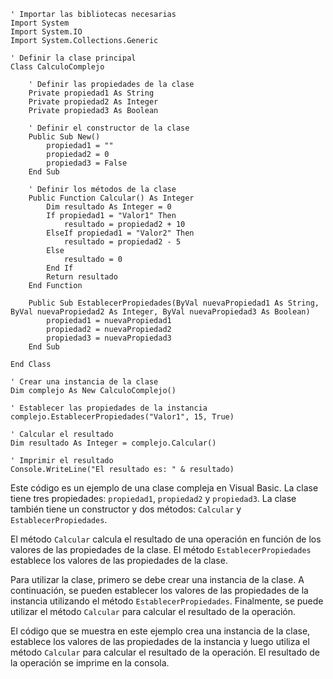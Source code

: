 ```visual basic
' Importar las bibliotecas necesarias
Import System
Import System.IO
Import System.Collections.Generic

' Definir la clase principal
Class CalculoComplejo

    ' Definir las propiedades de la clase
    Private propiedad1 As String
    Private propiedad2 As Integer
    Private propiedad3 As Boolean

    ' Definir el constructor de la clase
    Public Sub New()
        propiedad1 = ""
        propiedad2 = 0
        propiedad3 = False
    End Sub

    ' Definir los métodos de la clase
    Public Function Calcular() As Integer
        Dim resultado As Integer = 0
        If propiedad1 = "Valor1" Then
            resultado = propiedad2 + 10
        ElseIf propiedad1 = "Valor2" Then
            resultado = propiedad2 - 5
        Else
            resultado = 0
        End If
        Return resultado
    End Function

    Public Sub EstablecerPropiedades(ByVal nuevaPropiedad1 As String, ByVal nuevaPropiedad2 As Integer, ByVal nuevaPropiedad3 As Boolean)
        propiedad1 = nuevaPropiedad1
        propiedad2 = nuevaPropiedad2
        propiedad3 = nuevaPropiedad3
    End Sub

End Class

' Crear una instancia de la clase
Dim complejo As New CalculoComplejo()

' Establecer las propiedades de la instancia
complejo.EstablecerPropiedades("Valor1", 15, True)

' Calcular el resultado
Dim resultado As Integer = complejo.Calcular()

' Imprimir el resultado
Console.WriteLine("El resultado es: " & resultado)
```

Este código es un ejemplo de una clase compleja en Visual Basic. La clase tiene tres propiedades: `propiedad1`, `propiedad2` y `propiedad3`. La clase también tiene un constructor y dos métodos: `Calcular` y `EstablecerPropiedades`.

El método `Calcular` calcula el resultado de una operación en función de los valores de las propiedades de la clase. El método `EstablecerPropiedades` establece los valores de las propiedades de la clase.

Para utilizar la clase, primero se debe crear una instancia de la clase. A continuación, se pueden establecer los valores de las propiedades de la instancia utilizando el método `EstablecerPropiedades`. Finalmente, se puede utilizar el método `Calcular` para calcular el resultado de la operación.

El código que se muestra en este ejemplo crea una instancia de la clase, establece los valores de las propiedades de la instancia y luego utiliza el método `Calcular` para calcular el resultado de la operación. El resultado de la operación se imprime en la consola.